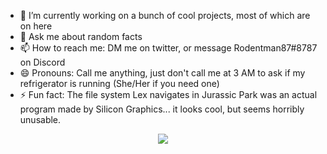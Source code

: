 - 🔭 I’m currently working on a bunch of cool projects, most of which are on here
- 💬 Ask me about random facts
- 📫 How to reach me: DM me on twitter, or message Rodentman87#8787 on Discord
- 😄 Pronouns: Call me anything, just don't call me at 3 AM to ask if my refrigerator is running (She/Her if you need one)
- ⚡ Fun fact: The file system Lex navigates in Jurassic Park was an actual program made by Silicon Graphics... it looks cool, but seems horribly unusable.

<p align="center">
  <a href="https://skillicons.dev">
    <img src="https://skillicons.dev/icons?i=ts,css,prisma,discord,html,git,js,electron,react,nextjs,tailwind,nodejs,express,postgres,nestjs,md,regex&perline=7" />
  </a>
</p>


